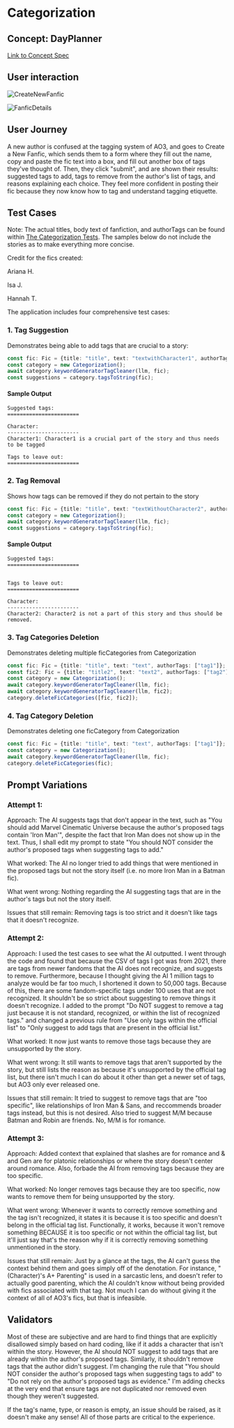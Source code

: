 # Categorization

## Concept: DayPlanner

[Link to Concept Spec](CategorizationSpec.md)

## User interaction

![CreateNewFanfic](../assignments/CreateNewFanfic.png)

![FanficDetails](../assignments/FanficDetails.png)

## User Journey

A new author is confused at the tagging system of AO3, and goes to Create a New Fanfic, which sends them to a form where they fill out the name, copy and paste the fic text into a box, and fill out another box of tags they've thought of. Then, they click "submit", and are shown their results: suggested tags to add, tags to remove from the author's list of tags, and reasons explaining each choice. They feel more confident in posting their fic because they now know how to tag and understand tagging etiquette.


## Test Cases

Note: The actual titles, body text of fanfiction, and authorTags can be found within [The Categorization Tests](dayplanner-tests.ts). The samples below do not include the stories as to make everything more concise.

Credit for the fics created:

Ariana H.

Isa J.

Hannah T.

The application includes four comprehensive test cases:

### 1. Tag Suggestion
Demonstrates being able to add tags that are crucial to a story:

```typescript
const fic: Fic = {title: "title", text: "textwithCharacter1", authorTags: ["NotCharacter1", "MissingCrucialTagCharacter1"]};
const category = new Categorization();
await category.keywordGeneratorTagCleaner(llm, fic);
const suggestions = category.tagsToString(fic);
```

#### Sample Output

```
Suggested tags:
=======================

Character:
-----------------------
Character1: Character1 is a crucial part of the story and thus needs to be tagged

Tags to leave out:
=======================

```


### 2. Tag Removal
Shows how tags can be removed if they do not pertain to the story

```typescript
const fic: Fic = {title: "title", text: "textWithoutCharacter2", authorTags: ["Character1", "Character2"]};
const category = new Categorization();
await category.keywordGeneratorTagCleaner(llm, fic);
const suggestions = category.tagsToString(fic);
```

#### Sample Output

```
Suggested tags:
=======================


Tags to leave out:
=======================

Character:
-----------------------
Character2: Character2 is not a part of this story and thus should be removed.
```

### 3. Tag Categories Deletion
Demonstrates deleting multiple ficCategories from Categorization

```typescript
const fic: Fic = {title: "title", text: "text", authorTags: ["tag1"]};
const fic2: Fic = {title: "title2", text: "text2", authorTags: ["tag2"]};
const category = new Categorization();
await category.keywordGeneratorTagCleaner(llm, fic);
await category.keywordGeneratorTagCleaner(llm, fic2);
category.deleteFicCategories([fic, fic2]);
```

### 4. Tag Category Deletion
Demonstrates deleting one ficCategory from Categorization

```typescript
const fic: Fic = {title: "title", text: "text", authorTags: ["tag1"]};
const category = new Categorization();
await category.keywordGeneratorTagCleaner(llm, fic);
category.deleteFicCategories(fic);
```

## Prompt Variations

### Attempt 1:

Approach: The AI suggests tags that don't appear in the text, such as "You should add Marvel Cinematic Universe because the author's proposed tags contain 'Iron Man'", despite the fact that Iron Man does not show up in the text. Thus, I shall edit my prompt to state "You should NOT consider the author's proposed tags when suggesting tags to add."

What worked: The AI no longer tried to add things that were mentioned in the proposed tags but not the story itself (i.e. no more Iron Man in a Batman fic).

What went wrong: Nothing regarding the AI suggesting tags that are in the author's tags but not the story itself.

Issues that still remain: Removing tags is too strict and it doesn't like tags that it doesn't recognize.


### Attempt 2:

Approach: I used the test cases to see what the AI outputted. I went through the code and found that because the CSV of tags I got was from 2021, there are tags from newer fandoms that the AI does not recognize, and suggests to remove. Furthermore, because I thought giving the AI 1 million tags to analyze would be far too much, I shortened it down to 50,000 tags. Because of this, there are some fandom-specific tags under 100 uses that are not recognized. It shouldn't be so strict about suggesting to remove things it doesn't recognize. I added to the prompt "Do NOT suggest to remove a tag just because it is not standard, recognized, or within the list of recognized tags." and changed a previous rule from "Use only tags within the official list" to "Only suggest to add tags that are present in the official list."

What worked: It now just wants to remove those tags because they are unsupported by the story.

What went wrong: It still wants to remove tags that aren't supported by the story, but still lists the reason as because it's unsupported by the official tag list, but there isn't much I can do about it other than get a newer set of tags, but AO3 only ever released one.

Issues that still remain: It tried to suggest to remove tags that are "too specific", like relationships of Iron Man & Sans, and reccommends broader tags instead, but this is not desired. Also tried to suggest M/M because Batman and Robin are friends. No, M/M is for romance.

### Attempt 3:

Approach: Added context that explained that slashes are for romance and & and Gen are for platonic relationships or where the story doesn't center around romance. Also, forbade the AI from removing tags because they are too specific.

What worked: No longer removes tags because they are too specific, now wants to remove them for being unsupported by the story.

What went wrong: Whenever it wants to correctly remove something and the tag isn't recognized, it states it is because it is too specific and doesn't belong in the official tag list. Functionally, it works, because it won't remove something BECAUSE it is too specific or not within the official tag list, but it'll just say that's the reason why if it is correctly removing something unmentioned in the story.

Issues that still remain: Just by a glance at the tags, the AI can't guess the context behind them and goes simply off of the denotation. For instance, "(Character)'s A+ Parenting" is used in a sarcastic lens, and doesn't refer to actually good parenting, which the AI couldn't know without being provided with fics associated with that tag. Not much I can do without giving it the context of all of AO3's fics, but that is infeasible.

## Validators

Most of these are subjective and are hard to find things that are explicitly disallowed simply based on hard coding, like if it adds a character that isn't within the story. However, the AI should NOT suggest to add tags that are already within the author's proposed tags. Similarly, it shouldn't remove tags that the author didn't suggest. I'm changing the rule that "You should NOT consider the author's proposed tags when suggesting tags to add" to "Do not rely on the author's proposed tags as evidence." I'm adding checks at the very end that ensure tags are not duplicated nor removed even though they weren't suggested.

If the tag's name, type, or reason is empty, an issue should be raised, as it doesn't make any sense! All of those parts are critical to the experience.
